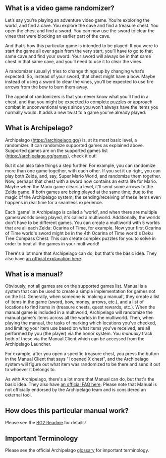 ## What is a video game randomizer?
Let’s say you’re playing an adventure video game. You’re exploring the world, and find a cave. You explore the cave and find a treasure chest. You open the chest and find a sword. You can now use the sword to clear the vines that were blocking an earlier part of the cave.

And that’s how this particular game is intended to be played. If you were to start the game all over again from the very start, you’ll have to go to that same cave and find your sword. Your sword will always be in that same chest in that same cave, and you’ll need to use it to clear the vines.

A randomizer (usually) tries to change things up by changing what’s expected. So, instead of your sword, that chest might have a bow. Maybe instead of using a sword to clear the vines, you’ll be expected to use fire arrows from the bow to burn them away.

The appeal of randomizers is that you never know what you’ll find in a chest, and that you might be expected to complete puzzles or approach combat in unconventional ways since you won't always have the items you normally would. It adds a new twist to a game you’ve already played. 
 
## What is Archipelago?
Archipelago (https://archipelago.gg/) is, at its most basic level, a randomizer. It can randomize supported games as explained above. Supported games are on the supported games list (https://archipelago.gg/games), check it out!

But it can also take things a step further. For example, you can randomize more than one game together, with each other. If you set it up right, you can play both Zelda, and, say, Super Mario World, and randomize them together. Now, perhaps that chest with a sword now contains an extra life for Mario. Maybe when the Mario game clears a level, it'll send some arrows to the Zelda game. If both games are being played at the same time, due to the magic of the Archipelago system, the sending/receiving of these items even happens in real time for a seamless experience. 

Each 'game' in Archipelago is called a 'world', and when there are multiple games/worlds being played, it's called a multiworld. Additionally, the worlds don't have to be different games. You can create a multiworld with 5 worlds that are all each Zelda: Ocarina of Time, for example. Now your first Ocarina of Time world's sword might be in the 4th Ocarina of Time world's Deku Tree Compass Chest. This can create complex puzzles for you to solve in order to beat all the games in your multiworld!

There's a lot more that Archipelago can do, but that's the basic idea. They also have [an official explanation here](https://archipelago.gg/faq/en/).

## What is a manual?
Obviously, not all games are on the supported games list. Manual is a system that can be used to create a simple implementation for games not on the list. Generally, when someone is 'making a manual', they create a list of items in the game (sword, bow, money, arrows, etc.), and a list of locations to find items in (treasure chests, quest rewards, etc.). When the manual game is included in a multiworld, Archipelago will randomize the manual game's items across all the worlds in the multiworld. Then, when playing the manual, the tasks of marking which locations you've checked, and limiting your item use based on what items you've received, are all performed by you (the player) via the honor system. You <i>manually</i> track both of these via the Manual Client which can be accessed from the Archipelago Launcher. 

For example, after you open a specific treasure chest, you press the button in the Manual Client that says "I opened X chest", and the Archipelago system will figure out what item was randomized to be there and send it out to whoever it belongs to.

As with Archipelago, there's a lot more that Manual can do, but that's the basic idea. They also have [an official FAQ here](https://github.com/ManualForArchipelago/Manual/blob/main/docs/faq/general.md). Please note that Manual is not officially endorsed by the Archipelago team and is considered an external tool.

## How does this particular manual work?

Please see the [BG2 Readme](../README.md) for details!

## Important Terminology

Please see the official Archipelago [glossary](https://archipelago.gg/glossary/en/) for important terminology.

